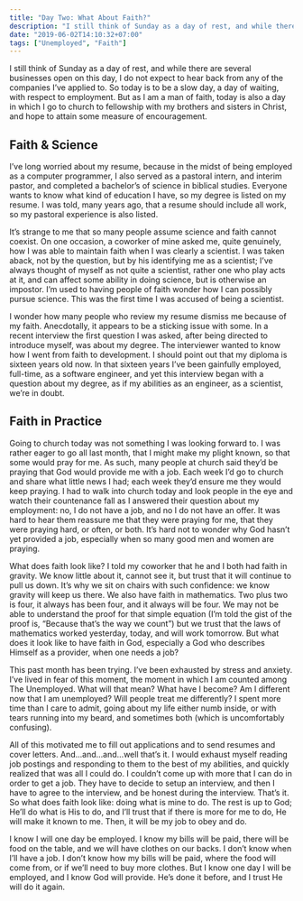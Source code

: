 ```yaml
---
title: "Day Two: What About Faith?"
description: "I still think of Sunday as a day of rest, and while there are several businesses open on this day, I do not expect to hear back from any of the companies I’ve applied to. So today is to be a slow day, a day of waiting, with respect to employment. But as I am a man of faith, today is also a day in which I go to church to fellowship with my brothers and sisters in Christ, and hope to attain some measure of encouragement."
date: "2019-06-02T14:10:32+07:00"
tags: ["Unemployed", "Faith"]
---
```


I still think of Sunday as a day of rest, and while there are several businesses open on this day, I do not expect to hear back from any of the companies I’ve applied to. So today is to be a slow day, a day of waiting, with respect to employment. But as I am a man of faith, today is also a day in which I go to church to fellowship with my brothers and sisters in Christ, and hope to attain some measure of encouragement.

## Faith & Science
I’ve long worried about my resume, because in the midst of being employed as a computer programmer, I also served as a pastoral intern, and interim pastor, and completed a bachelor’s of science in biblical studies. Everyone wants to know what kind of education I have, so my degree is listed on my resume. I was told, many years ago, that a resume should include all work, so my pastoral experience is also listed.

It’s strange to me that so many people assume science and faith cannot coexist. On one occasion, a coworker of mine asked me, quite genuinely, how I was able to maintain faith when I was clearly a scientist. I was taken aback, not by the question, but by his identifying me as a scientist; I’ve always thought of myself as not quite a scientist, rather one who play acts at it, and can affect some ability in doing science, but is otherwise an impostor. I’m used to having people of faith wonder how I can possibly pursue science. This was the first time I was accused of being a scientist.

I wonder how many people who review my resume dismiss me because of my faith. Anecdotally, it appears to be a sticking issue with some. In a recent interview the first question I was asked, after being directed to introduce myself, was about my degree. The interviewer wanted to know how I went from faith to development. I should point out that my diploma is sixteen years old now. In that sixteen years I’ve been gainfully employed, full-time, as a software engineer, and yet this interview began with a question about my degree, as if my abilities as an engineer, as a scientist, we’re in doubt.

## Faith in Practice
Going to church today was not something I was looking forward to. I was rather eager to go all last month, that I might make my plight known, so that some would pray for me. As such, many people at church said they’d be praying that God would provide me with a job. Each week I’d go to church and share what little news I had; each week they’d ensure me they would keep praying. I had to walk into church today and look people in the eye and watch their countenance fall as I answered their question about my employment: no, I do not have a job, and no I do not have an offer. It was hard to hear them reassure me that they were praying for me, that they were praying hard, or often, or both. It’s hard not to wonder why God hasn’t yet provided a job, especially when so many good men and women are praying.

What does faith look like? I told my coworker that he and I both had faith in gravity. We know little about it, cannot see it, but trust that it will continue to pull us down. It’s why we sit on chairs with such confidence: we know gravity will keep us there. We also have faith in mathematics. Two plus two is four, it always has been four, and it always will be four. We may not be able to understand the proof for that simple equation (I’m told the gist of the proof is, “Because that’s the way we count”) but we trust that the laws of mathematics worked yesterday, today, and will work tomorrow. But what does it look like to have faith in God, especially a God who describes Himself as a provider, when one needs a job?

This past month has been trying. I’ve been exhausted by stress and anxiety. I’ve lived in fear of this moment, the moment in which I am counted among The Unemployed. What will that mean? What have I become? Am I different now that I am unemployed? Will people treat me differently? I spent more time than I care to admit, going about my life either numb inside, or with tears running into my beard, and sometimes both (which is uncomfortably confusing).

All of this motivated me to fill out applications and to send resumes and cover letters. And…and…and…well that’s it. I would exhaust myself reading job postings and responding to them to the best of my abilities, and quickly realized that was all I could do. I couldn’t come up with more that I can do in order to get a job. They have to decide to setup an interview, and then I have to agree to the interview, and be honest during the interview. That’s it. So what does faith look like: doing what is mine to do. The rest is up to God; He’ll do what is His to do, and I’ll trust that if there is more for me to do, He will make it known to me. Then, it will be my job to obey and do.

I know I will one day be employed. I know my bills will be paid, there will be food on the table, and we will have clothes on our backs. I don’t know when I’ll have a job. I don’t know how my bills will be paid, where the food will come from, or if we’ll need to buy more clothes. But I know one day I will be employed, and I know God will provide. He’s done it before, and I trust He will do it again.